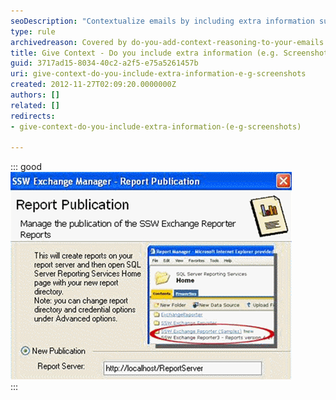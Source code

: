 ```yaml
---
seoDescription: "Contextualize emails by including extra information such as screenshots to provide users with more useful details."
type: rule
archivedreason: Covered by do-you-add-context-reasoning-to-your-emails
title: Give Context - Do you include extra information (e.g. Screenshots)?
guid: 3717ad15-8034-40c2-a2f5-e75a5261457b
uri: give-context-do-you-include-extra-information-e-g-screenshots
created: 2012-11-27T02:09:20.0000000Z
authors: []
related: []
redirects:
- give-context-do-you-include-extra-information-(e-g-screenshots)

---
```


::: good  
![Figure: Good Example - The screenshot provides more, useful information and gives the user context](../../assets/GoodMoreInfo.png)  
:::

<!--endintro-->
